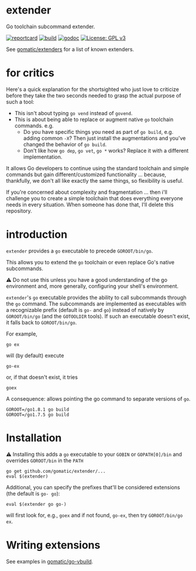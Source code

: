 # extender

Go toolchain subcommand extender.

[![reportcard](https://goreportcard.com/badge/github.com/gomatic/extender)](https://goreportcard.com/report/github.com/gomatic/extender)
[![build](https://travis-ci.org/gomatic/extender.svg?branch=master)](https://travis-ci.org/gomatic/extender)
[![godoc](https://godoc.org/github.com/gomatic/extender/extension?status.svg)](https://godoc.org/github.com/gomatic/extender/extension)
[![License: GPL v3](https://img.shields.io/badge/License-GPL%20v3-blue.svg)](http://www.gnu.org/licenses/gpl-3.0)

See [gomatic/extenders](//github.com/gomatic/extenders) for a list of known extenders.

# for critics

Here's a quick explanation for the shortsighted who just love to criticize
before they take the two seconds needed to grasp the actual purpose of such a tool:

- This isn't about typing `go vend` instead of `govend`.
- This is about being able to replace or augment native `go` toolchain commands. e.g.
  - Do you have specific things you need as part of `go build`, e.g. adding common `-X`?
  Then just install the augmentations and you've changed the behavior of `go build`.
  - Don't like how `go dep`, `go vet`, `go *` works? Replace it with a different implementation.

It allows Go developers to continue using the standard toolchain and simple commands but
gain different/customized functionality ... because, thankfully, we don't all like exactly the same
things, so flexibility is useful.

If you're concerned about complexity and fragmentation ... then i'll challenge you to
create a simple toolchain that does everything everyone needs in every situation.
When someone has done that, I'll delete this repository.

# introduction

`extender` provides a `go` executable to precede `GOROOT/bin/go`.

This allows you to extend the `go` toolchain or even replace Go's native subcommands.

:warning: Do not use this unless you have a good understanding of the go environment
and, more generally, configuring your shell's environment.

`extender`'s `go` executable provides the ability to call subcommands through
the `go` command. The subcommands are implemented as executables with a recognizable
prefix (default is `go-` and `go`) instead of natively by `GOROOT/bin/go` (and the
`GOTOOLDIR` tools). If such an executable doesn't exist, it falls back to
`GOROOT/bin/go`.

For example,

    go ex

will (by default) execute

    go-ex

or, if that doesn't exist, it tries

    goex


A consequence: allows pointing the go command to separate versions of `go`.

    GOROOT=/go1.8.1 go build
    GOROOT=/go1.7.5 go build

# Installation

:warning: Installing this adds a `go` executable to your `GOBIN` or
`GOPATH[0]/bin` and overrides `GOROOT/bin` in the `PATH`

    go get github.com/gomatic/extender/...
    eval $(extender)

Additional, you can specify the prefixes that'll be considered extensions (the default is `go- go`):

    eval $(extender go go-)

will first look for, e.g., `goex` and if not found, `go-ex`, then try `GOROOT/bin/go ex`.

# Writing extensions

See examples in [gomatic/go-vbuild](//github.com/gomatic/go-vbuild).
